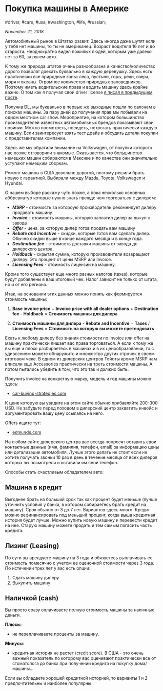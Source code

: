 # Покупка машины в Америке

#driver, #cars, #usa, #washington, #life, #russian;

_November 21, 2018_

Автомобильный рынок в Штатах развит. Здесь иногда даже шутят если у тебя нет машины, то ты не американец. Возраст водителя 16 лет и до старости. Неоднократно видел пожилых людей, которым уже далеко лет за 60, за рулем авто. 

К тому же природа штатов очень разнообразна и качество/количество дорого позволят доехать буквально в каждую деревушку. Здесь есть практически все природные зоны: леса, пустыни, горы, реки, озера, моря и океаны. Огромное количество природных заповедников. Поэтому иметь водительские права и водить машину здесь крайне важно. О том как я получал свои driver license [я писал в предыдущем посте](/posts/how-to-get-driver-license-in-washington-state/).

Получив DL, мы буквально в первые же выходные пошли по салонам в поисках машины. За пару дней до получения прав мы побывали на одном местном car show. Мероприятие, на котором большинство производителей известных автомобильных брендов показывают свои новинки. Можно посмотреть, посидеть, потрогать практически каждую машину. Если заинтересует взять тест драйв и обсудить детали покупки с представителем компании. 

Здесь же мы обратили внимание на Volkswagen, от покупки которого нас позже отговорили знакомые. Оказывается, что большинство немецких машин собираются в Мексике и по качестве они значительно уступают немецким сборкам.

Ремонт машины в США довольно дорогой, поэтому решили брать новую с гарантией. Выбирали между Mazda, Toyota, Volkswagen и Hyundai.

О нашем выборе раскажу чуть позже, а пока несколько основных аббревиатур которые нужно знать прежде чем торговаться с дилером:

- _**MSRP**_ - стоимость за котороую производитель рекомендует дилеру продавать машину
- _**Invoice**_ - стоимость машины, которую заплатил дилер за выкуп с завода
- _**Offer**_ - цена, за которую дилер готов продать вам машину
- _**Rebate and Incentive**_ - скидки, которые готов вам сделать дилер. Обычно скидки выше в конце каждого месяца и в конце года.
- _**Destination fee**_ - стоимость доставки машины от завода до дилерского центра.
- _**Holdback**_ - cкрытая сумма, которую производители возвращают дилеру. Это процент от цены MSRP или Invoice.
- _**Licensing Fees**_ - стоимость лицензии на машину.

Кроме того существует еще много разных налогов (taxes), которые будут добавлены в ваш итоговый чек. Налог зависит не только от штата, но и от его региона.

Итак, на основании этих данных можно понять как формируется стоимость машины:

1. **Base invoice price** + **Invoice price with all dealer options** + **Destination fee** - **Holdback** = **Стоимость машины для дилера**

2. **Стоимость машины для дилера** - **Rebate and Incentive** + **Taxes** / **Licensing Fees** = **Стоимость на которую вы можете претендовать**

Ехать к любому дилеру без знания стоимости по invoice или offer на машину практически лишает вас права торговаться. А если к тому же вы еще и плохо разбираетесь в машинах и в их ценообразовании, то с удивлением можете обнаружить и множество других строчек в своем итоговом чеке. В одном из дилерских центров Тойоты кроме MSRP нам вписали еще Accessories практически на треть стоимости машины. А потом пытались убедить в том, что это так и должно быть.

Получить invoice на конкретную марку, модель и год машины можно здесь:

- [car-buying-strategies.com](https://www.car-buying-strategies.com/new-car-prices.html)

К цене которую вы увидите на этом сайте обычно прибавляйте 200-300 USD. Не забудьте перед походом в дилерский центр захватить инвойс и аргументировать вашу цену ссылаясь на него.

Offers ищите тут:

- [edmunds.com](https://www.edmunds.com/)

На любом сайте дилерского центра вас всегда попросят оставить свои контактные данные (имя, фамилия, телефон, email) за информацию цены или детализации автомобиля. Лучше этого делать не стоит если не хотите получать звонки 10 раз в  день в течение месяца от всех дилеров которых вы посмотрели и оставили им свой телефон. 

Способы стать счастливым обладателем авто:

## Машина в кредит
Выгоднее брать на больший срок так как процент будет меньше (лучше уточнить условия у банка, в котором собираетесь брать кредит на машину). Срок обычно от 3 до 7 лет. Вариантов здесь много. Кредит можно рефинансировать под меньший процент, когда выша кредитная история будет лучше. Можно купить новую машину и перевести кредит на нее. Старую машину можете продать и тем самым погасить часть кредита.

## Лизинг (Leasing)
По сути вы арендуете машину на 3 года и обязуетесь выплачивать ее стоимость помесячно с учетом ее оценочной стоимости через 3 года. По истечении трех лет у вас есть опции: 

1. Сдать машину дилеру
2. Выкупить машину

## Наличкой (cash)
Вы просто сразу оплачиваете полную стоимость машины за наличные деньги. 

**Плюсы**:

- не переплачиваете проценты за машину.

**Минусы**:

- кредитная история не растет (credit score). В США - это очень важный показатель по которому вас оценивают практически все от стоматолога до банка при получении кредита на покупку дома/машины...

Если вы обладаете хорошей кредитной историей, то варианты 1 и 2 предпочтительны и наиболее популярны. 

